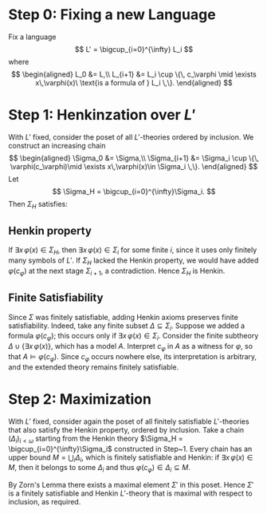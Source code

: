 # Step 0: Fixing a new Language
Fix a language
$$
L' = \bigcup_{i=0}^{\infty} L_i
$$
where
$$
\begin{aligned}
L_0 &= L,\\
L_{i+1} &= L_i \cup \{\, c_\varphi \mid \exists x\,\varphi(x)\ 
   \text{is a formula of } L_i \,\}.
\end{aligned}
$$

# Step 1: Henkinzation over $L'$
With $L'$ fixed, consider the poset of all $L'$-theories ordered by inclusion.
We construct an increasing chain
$$
\begin{aligned}
\Sigma_0 &= \Sigma,\\
\Sigma_{i+1} &= \Sigma_i \cup 
   \{\, \varphi(c_\varphi)\mid \exists x\,\varphi(x)\in \Sigma_i \,\}.
\end{aligned}
$$
Let
$$
\Sigma_H = \bigcup_{i=0}^{\infty}\Sigma_i.
$$
Then $\Sigma_H$ satisfies:
## Henkin property
If $\exists x\,\varphi(x)\in \Sigma_H$, then 
$\exists x\,\varphi(x)\in \Sigma_i$ for some finite $i$, since it uses 
only finitely many symbols of $L'$. 
If $\Sigma_H$ lacked the Henkin property, we would have added 
$\varphi(c_\varphi)$ at the next stage $\Sigma_{i+1}$, a contradiction. 
Hence $\Sigma_H$ is Henkin.
## Finite Satisfiability
Since $\Sigma$ was finitely satisfiable, adding Henkin axioms preserves
finite satisfiability. 
Indeed, take any finite subset $\Delta\subseteq \Sigma_i$. 
Suppose we added a formula $\varphi(c_\varphi)$; this occurs only if  $\exists x\,\varphi(x)\in \Sigma_i$. 
Consider the finite subtheory $\Delta\cup\{\exists x\,\varphi(x)\}$, which has a model $A$.
Interpret $c_\varphi$ in $A$ as a witness for $\varphi$, so that $A\models \varphi(c_\varphi)$. 
Since $c_\varphi$ occurs nowhere else, its interpretation is arbitrary,
and the extended theory remains finitely satisfiable.
# Step 2: Maximization
With $L'$ fixed, consider again the poset of all finitely satisfiable 
$L'$-theories that also satisfy the Henkin property, ordered by inclusion.
Take a chain $(\Delta_i)_{i<\omega}$ starting from the Henkin theory
$\Sigma_H = \bigcup_{i=0}^{\infty}\Sigma_i$ constructed in Step~1. 
Every chain has an upper bound 
$M = \bigcup_i \Delta_i$, which is finitely satisfiable and Henkin:
if $\exists x\,\varphi(x)\in M$, then it belongs to some $\Delta_i$
and thus $\varphi(c_\varphi)\in \Delta_i\subseteq M$.

By Zorn's Lemma there exists a maximal element $\Sigma'$ in this poset.
Hence $\Sigma'$ is a finitely satisfiable and Henkin $L'$-theory that is 
maximal with respect to inclusion, as required.